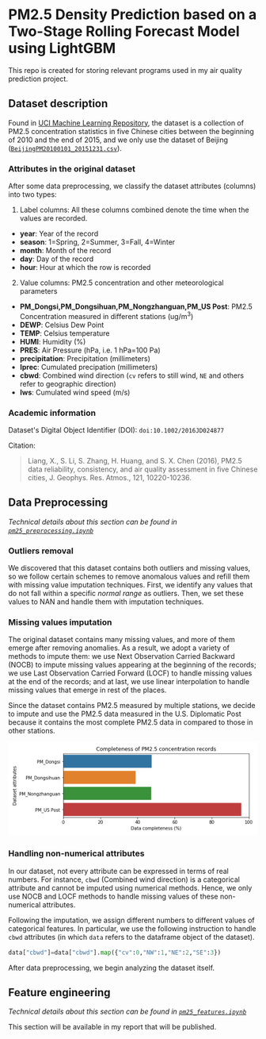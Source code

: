 PM2.5 Density Prediction based on a Two-Stage Rolling Forecast Model using
LightGBM
=====================================

This repo is created for storing relevant programs used in my air quality
prediction project.

## Dataset description

Found in [UCI Machine Learning Repository][1], the dataset is a collection of
PM2.5 concentration statistics in five Chinese cities between the beginning of
2010 and the end of 2015, and we only use the dataset of Beijing
([`BeijingPM20100101_20151231.csv`][2]).

### Attributes in the original dataset

After some data preprocessing, we classify the dataset attributes (columns)
into two types:

1. Label columns: All these columns combined denote the time when the values
   are recorded.

- **year**: Year of the record
- **season**: 1=Spring, 2=Summer, 3=Fall, 4=Winter
- **month**: Month of the record
- **day**: Day of the record
- **hour**: Hour at which the row is recorded

2. Value columns: PM2.5 concentration and other meteorological parameters

- **PM_Dongsi,PM_Dongsihuan,PM_Nongzhanguan,PM_US Post**: PM2.5 Concentration
  measured in different stations (ug/m<sup>3</sup>)
- **DEWP**: Celsius Dew Point
- **TEMP**: Celsius temperature
- **HUMI**: Humidity (%)
- **PRES**: Air Pressure (hPa, i.e. 1 hPa=100 Pa)
- **precipitation**: Precipitation (millimeters)
- **Iprec**: Cumulated precipation (millimeters)
- **cbwd**: Combined wind direction (`cv` refers to still wind, `NE` and others refer to geographic direction)
- **Iws**: Cumulated wind speed (m/s)

### Academic information

Dataset's Digital Object Identifier (DOI): `doi:10.1002/2016JD024877`

Citation:

> Liang, X., S. Li, S. Zhang, H. Huang, and S. X. Chen (2016), PM2.5 data
> reliability, consistency, and air quality assessment in five Chinese cities,
> J. Geophys. Res. Atmos., 121, 10220-10236.

## Data Preprocessing

_Technical details about this section can be found in
[`pm25_preprocessing.ipynb`][3]_

### Outliers removal

We discovered that this dataset contains both outliers and missing values, so
we follow certain schemes to remove anomalous values and refill them with
missing value imputation techniques. First, we identify any values that do not
fall within a specific _normal range_ as outliers. Then, we set these values to
NAN and handle them with imputation techniques.

### Missing values imputation

The original dataset contains many missing values, and more of them emerge
after removing anomalies. As a result, we adopt a variety of methods to impute
them: we use Next Observation Carried Backward (NOCB) to impute missing values
appearing at the beginning of the records; we use Last Observation Carried
Forward (LOCF) to handle missing values at the end of the records; and at last,
we use linear interpolation to handle missing values that emerge in rest of the
places.

Since the dataset contains PM2.5 measured by multiple stations, we decide to
impute and use the PM2.5 data measured in the U.S. Diplomatic Post because it
contains the most complete PM2.5 data in compared to those in other stations.

![PM2.5 data completeness](graphs/pm_completeness.png)

### Handling non-numerical attributes

In our dataset, not every attribute can be expressed in terms of real numbers.
For instance, `cbwd` (Combined wind direction) is a categorical attribute and
cannot be imputed using numerical methods. Hence, we only use NOCB and LOCF
methods to handle missing values of these non-numerical attributes.

Following the imputation, we assign different numbers to different values of
categorical features. In particular, we use the following instruction to handle
`cbwd` attributes (in which `data` refers to the dataframe object of the
dataset).

```python
data["cbwd"]=data["cbwd"].map({"cv":0,"NW":1,"NE":2,"SE":3})
```

After data preprocessing, we begin analyzing the dataset itself.

## Feature engineering

_Technical details about this section can be found in
[`pm25_features.ipynb`][3]_

This section will be available in my report that will be published.

[1]: https://archive.ics.uci.edu/ml/datasets/PM2.5+Data+of+Five+Chinese+Cities
[2]: BeijingPM20100101_20151231.csv
[3]: pm25_features.ipynb
